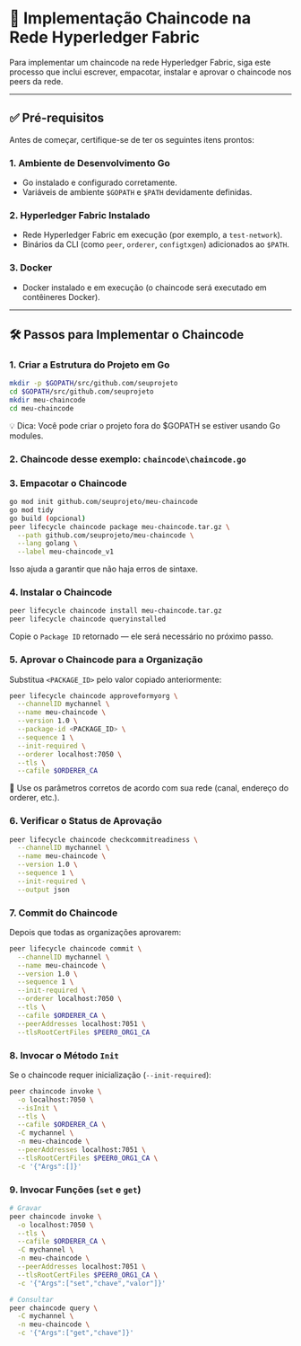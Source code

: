 # 🚀 Implementação Chaincode na Rede Hyperledger Fabric

Para implementar um chaincode na rede Hyperledger Fabric, siga este processo que inclui escrever, empacotar, instalar e aprovar o chaincode nos peers da rede.

---

## ✅ Pré-requisitos

Antes de começar, certifique-se de ter os seguintes itens prontos:

### 1. Ambiente de Desenvolvimento Go
- Go instalado e configurado corretamente.  
- Variáveis de ambiente `$GOPATH` e `$PATH` devidamente definidas.

### 2. Hyperledger Fabric Instalado
- Rede Hyperledger Fabric em execução (por exemplo, a `test-network`).  
- Binários da CLI (como `peer`, `orderer`, `configtxgen`) adicionados ao `$PATH`.

### 3. Docker
- Docker instalado e em execução (o chaincode será executado em contêineres Docker).

---

## 🛠️ Passos para Implementar o Chaincode

### 1. Criar a Estrutura do Projeto em Go

```bash
mkdir -p $GOPATH/src/github.com/seuprojeto
cd $GOPATH/src/github.com/seuprojeto
mkdir meu-chaincode
cd meu-chaincode
```

💡 Dica: Você pode criar o projeto fora do $GOPATH se estiver usando Go modules.

### 2. Chaincode desse exemplo: `chaincode\chaincode.go`

### 3. Empacotar o Chaincode

```bash
go mod init github.com/seuprojeto/meu-chaincode
go mod tidy
go build (opcional)
peer lifecycle chaincode package meu-chaincode.tar.gz \
  --path github.com/seuprojeto/meu-chaincode \
  --lang golang \
  --label meu-chaincode_v1
```
Isso ajuda a garantir que não haja erros de sintaxe.

### 4. Instalar o Chaincode
```bash
peer lifecycle chaincode install meu-chaincode.tar.gz
peer lifecycle chaincode queryinstalled
```
Copie o `Package ID` retornado — ele será necessário no próximo passo.

### 5. Aprovar o Chaincode para a Organização
Substitua `<PACKAGE_ID>` pelo valor copiado anteriormente:
```bash
peer lifecycle chaincode approveformyorg \
  --channelID mychannel \
  --name meu-chaincode \
  --version 1.0 \
  --package-id <PACKAGE_ID> \
  --sequence 1 \
  --init-required \
  --orderer localhost:7050 \
  --tls \
  --cafile $ORDERER_CA
```
📌 Use os parâmetros corretos de acordo com sua rede (canal, endereço do orderer, etc.).

### 6. Verificar o Status de Aprovação
```bash
peer lifecycle chaincode checkcommitreadiness \
  --channelID mychannel \
  --name meu-chaincode \
  --version 1.0 \
  --sequence 1 \
  --init-required \
  --output json
```

### 7. Commit do Chaincode
Depois que todas as organizações aprovarem:
```bash
peer lifecycle chaincode commit \
  --channelID mychannel \
  --name meu-chaincode \
  --version 1.0 \
  --sequence 1 \
  --init-required \
  --orderer localhost:7050 \
  --tls \
  --cafile $ORDERER_CA \
  --peerAddresses localhost:7051 \
  --tlsRootCertFiles $PEER0_ORG1_CA
```

### 8. Invocar o Método `Init`
Se o chaincode requer inicialização (`--init-required`):
```bash
peer chaincode invoke \
  -o localhost:7050 \
  --isInit \
  --tls \
  --cafile $ORDERER_CA \
  -C mychannel \
  -n meu-chaincode \
  --peerAddresses localhost:7051 \
  --tlsRootCertFiles $PEER0_ORG1_CA \
  -c '{"Args":[]}'
```

### 9. Invocar Funções (`set` e `get`)
```bash
# Gravar
peer chaincode invoke \
  -o localhost:7050 \
  --tls \
  --cafile $ORDERER_CA \
  -C mychannel \
  -n meu-chaincode \
  --peerAddresses localhost:7051 \
  --tlsRootCertFiles $PEER0_ORG1_CA \
  -c '{"Args":["set","chave","valor"]}'

# Consultar
peer chaincode query \
  -C mychannel \
  -n meu-chaincode \
  -c '{"Args":["get","chave"]}'
```